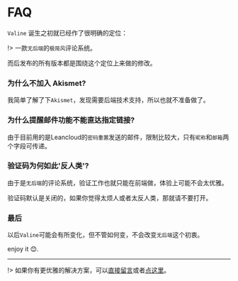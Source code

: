 # FAQ

`Valine` 诞生之初就已经作了很明确的定位：

!> 一款`无后端`的`极简风`评论系统。

而后发布的所有版本都是围绕这个定位上来做的修改。

### 为什么不加入 Akismet?

我简单了解了下`Akismet`，发现需要后端技术支持，所以也就不准备做了。

### 为什么提醒邮件功能不能直达指定链接?

由于目前用的是Leancloud的`密码重置`发送的邮件，限制比较大，只有`昵称`和`邮箱`两个字段可传递。

### 验证码为何如此'反人类'?

由于是`无后端`的评论系统，验证工作也就只能在前端做，体验上可能不会太优雅。

验证码默认是关闭的，如果你觉得太烦人或者太反人类，那就请不要打开。


### 最后

以后`Valine`可能会有所变化，但不管如何变，不会改变`无后端`这个初衷。


enjoy it :blush:.


---------------------------------------------------------------

!> 如果你有更优雅的解决方案，可以[直接留言](/try.html ":ignore")或者[点这里](/contact)。